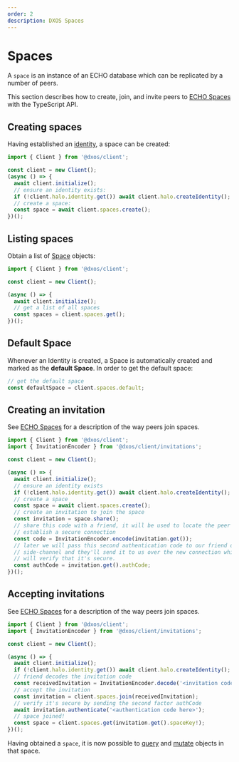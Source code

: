 ```yaml
---
order: 2
description: DXOS Spaces
---
```


# Spaces

A `space` is an instance of an ECHO database which can be replicated by a number of peers.

This section describes how to create, join, and invite peers to [ECHO Spaces](../platform/#spaces) with the TypeScript API.

## Creating spaces

Having established an [identity](./identity), a space can be created:

```ts file=./snippets/create-space.ts#L5-
import { Client } from '@dxos/client';

const client = new Client();
(async () => {
  await client.initialize();
  // ensure an identity exists:
  if (!client.halo.identity.get()) await client.halo.createIdentity();
  // create a space:
  const space = await client.spaces.create();
})();
```

## Listing spaces

Obtain a list of [Space](/api/@dxos/client/interfaces/Space) objects:

```ts file=./snippets/query-spaces.ts#L5-
import { Client } from '@dxos/client';

const client = new Client();

(async () => {
  await client.initialize();
  // get a list of all spaces
  const spaces = client.spaces.get();
})();
```

## Default Space

Whenever an Identity is created, a Space is automatically created and marked as the **default Space**. In order to get the default space:

```ts file=./snippets/obtain-space.ts#L16-17
// get the default space
const defaultSpace = client.spaces.default;
```

## Creating an invitation

See [ECHO Spaces](../platform/#spaces) for a description of the way peers join spaces.

```ts file=./snippets/invite-to-space.ts#L5-
import { Client } from '@dxos/client';
import { InvitationEncoder } from '@dxos/client/invitations';

const client = new Client();

(async () => {
  await client.initialize();
  // ensure an identity exists
  if (!client.halo.identity.get()) await client.halo.createIdentity();
  // create a space
  const space = await client.spaces.create();
  // create an invitation to join the space
  const invitation = space.share();
  // share this code with a friend, it will be used to locate the peer and
  // establish a secure connection
  const code = InvitationEncoder.encode(invitation.get());
  // later we will pass this second authentication code to our friend over a
  // side-channel and they'll send it to us over the new connection which
  // will verify that it's secure.
  const authCode = invitation.get().authCode;
})();
```

## Accepting invitations

See [ECHO Spaces](../platform/#spaces) for a description of the way peers join spaces.

```ts file=./snippets/join-space.ts#L5-
import { Client } from '@dxos/client';
import { InvitationEncoder } from '@dxos/client/invitations';

const client = new Client();

(async () => {
  await client.initialize();
  if (!client.halo.identity.get()) await client.halo.createIdentity();
  // friend decodes the invitation code
  const receivedInvitation = InvitationEncoder.decode('<invitation code here>');
  // accept the invitation
  const invitation = client.spaces.join(receivedInvitation);
  // verify it's secure by sending the second factor authCode
  await invitation.authenticate('<authentication code here>');
  // space joined!
  const space = client.spaces.get(invitation.get().spaceKey!);
})();
```

Having obtained a `space`, it is now possible to [query](./queries) and [mutate](./mutations) objects in that space.

